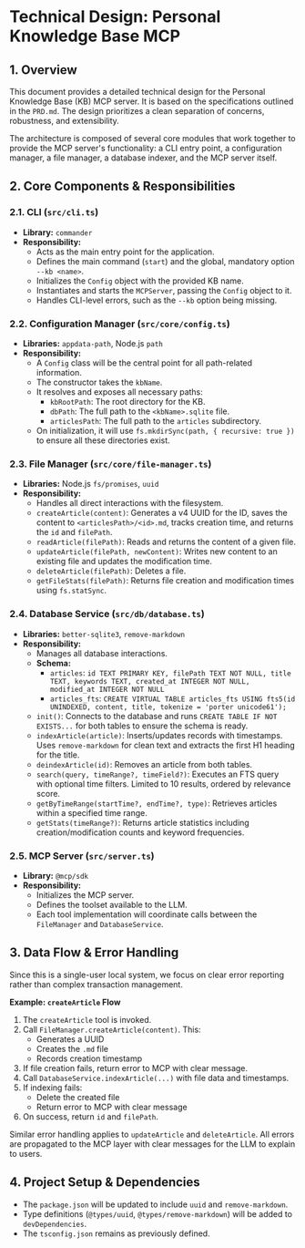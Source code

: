 # Technical Design: Personal Knowledge Base MCP

## 1. Overview

This document provides a detailed technical design for the Personal Knowledge Base (KB) MCP server. It is based on the specifications outlined in the `PRD.md`. The design prioritizes a clean separation of concerns, robustness, and extensibility.

The architecture is composed of several core modules that work together to provide the MCP server's functionality: a CLI entry point, a configuration manager, a file manager, a database indexer, and the MCP server itself.

## 2. Core Components & Responsibilities

### 2.1. CLI (`src/cli.ts`)

*   **Library:** `commander`
*   **Responsibility:**
    *   Acts as the main entry point for the application.
    *   Defines the main command (`start`) and the global, mandatory option `--kb <name>`.
    *   Initializes the `Config` object with the provided KB name.
    *   Instantiates and starts the `MCPServer`, passing the `Config` object to it.
    *   Handles CLI-level errors, such as the `--kb` option being missing.

### 2.2. Configuration Manager (`src/core/config.ts`)

*   **Libraries:** `appdata-path`, Node.js `path`
*   **Responsibility:**
    *   A `Config` class will be the central point for all path-related information.
    *   The constructor takes the `kbName`.
    *   It resolves and exposes all necessary paths:
        *   `kbRootPath`: The root directory for the KB.
        *   `dbPath`: The full path to the `<kbName>.sqlite` file.
        *   `articlesPath`: The full path to the `articles` subdirectory.
    *   On initialization, it will use `fs.mkdirSync(path, { recursive: true })` to ensure all these directories exist.

### 2.3. File Manager (`src/core/file-manager.ts`)

*   **Libraries:** Node.js `fs/promises`, `uuid`
*   **Responsibility:**
    *   Handles all direct interactions with the filesystem.
    *   `createArticle(content)`: Generates a v4 UUID for the ID, saves the content to `<articlesPath>/<id>.md`, tracks creation time, and returns the `id` and `filePath`.
    *   `readArticle(filePath)`: Reads and returns the content of a given file.
    *   `updateArticle(filePath, newContent)`: Writes new content to an existing file and updates the modification time.
    *   `deleteArticle(filePath)`: Deletes a file.
    *   `getFileStats(filePath)`: Returns file creation and modification times using `fs.statSync`.

### 2.4. Database Service (`src/db/database.ts`)

*   **Libraries:** `better-sqlite3`, `remove-markdown`
*   **Responsibility:**
    *   Manages all database interactions.
    *   **Schema:**
        *   `articles`: `id TEXT PRIMARY KEY, filePath TEXT NOT NULL, title TEXT, keywords TEXT, created_at INTEGER NOT NULL, modified_at INTEGER NOT NULL`
        *   `articles_fts`: `CREATE VIRTUAL TABLE articles_fts USING fts5(id UNINDEXED, content, title, tokenize = 'porter unicode61');`
    *   `init()`: Connects to the database and runs `CREATE TABLE IF NOT EXISTS...` for both tables to ensure the schema is ready.
    *   `indexArticle(article)`: Inserts/updates records with timestamps. Uses `remove-markdown` for clean text and extracts the first H1 heading for the title.
    *   `deindexArticle(id)`: Removes an article from both tables.
    *   `search(query, timeRange?, timeField?)`: Executes an FTS query with optional time filters. Limited to 10 results, ordered by relevance score.
    *   `getByTimeRange(startTime?, endTime?, type)`: Retrieves articles within a specified time range.
    *   `getStats(timeRange?)`: Returns article statistics including creation/modification counts and keyword frequencies.

### 2.5. MCP Server (`src/server.ts`)

*   **Library:** `@mcp/sdk`
*   **Responsibility:**
    *   Initializes the MCP server.
    *   Defines the toolset available to the LLM.
    *   Each tool implementation will coordinate calls between the `FileManager` and `DatabaseService`.

## 3. Data Flow & Error Handling

Since this is a single-user local system, we focus on clear error reporting rather than complex transaction management.

**Example: `createArticle` Flow**

1.  The `createArticle` tool is invoked.
2.  Call `FileManager.createArticle(content)`. This:
    - Generates a UUID
    - Creates the `.md` file
    - Records creation timestamp
3.  If file creation fails, return error to MCP with clear message.
4.  Call `DatabaseService.indexArticle(...)` with file data and timestamps.
5.  If indexing fails:
    - Delete the created file
    - Return error to MCP with clear message
6.  On success, return `id` and `filePath`.

Similar error handling applies to `updateArticle` and `deleteArticle`. All errors are propagated to the MCP layer with clear messages for the LLM to explain to users.

## 4. Project Setup & Dependencies

*   The `package.json` will be updated to include `uuid` and `remove-markdown`.
*   Type definitions (`@types/uuid`, `@types/remove-markdown`) will be added to `devDependencies`.
*   The `tsconfig.json` remains as previously defined.
